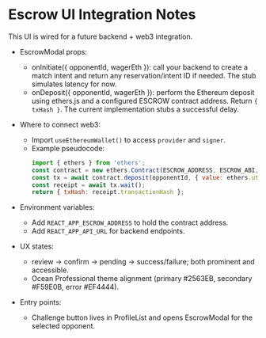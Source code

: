 # Escrow UI Integration Notes

This UI is wired for a future backend + web3 integration.

- EscrowModal props:
  - onInitiate({ opponentId, wagerEth }): call your backend to create a match intent and return any reservation/intent ID if needed. The stub simulates latency for now.
  - onDeposit({ opponentId, wagerEth }): perform the Ethereum deposit using ethers.js and a configured ESCROW contract address. Return `{ txHash }`. The current implementation stubs a successful delay.

- Where to connect web3:
  - Import `useEthereumWallet()` to access `provider` and `signer`.
  - Example pseudocode:
    ```js
    import { ethers } from 'ethers';
    const contract = new ethers.Contract(ESCROW_ADDRESS, ESCROW_ABI, signer);
    const tx = await contract.deposit(opponentId, { value: ethers.utils.parseEther(String(wagerEth)) });
    const receipt = await tx.wait();
    return { txHash: receipt.transactionHash };
    ```

- Environment variables:
  - Add `REACT_APP_ESCROW_ADDRESS` to hold the contract address.
  - Add `REACT_APP_API_URL` for backend endpoints.

- UX states:
  - review -> confirm -> pending -> success/failure; both prominent and accessible.
  - Ocean Professional theme alignment (primary #2563EB, secondary #F59E0B, error #EF4444).

- Entry points:
  - Challenge button lives in ProfileList and opens EscrowModal for the selected opponent.

